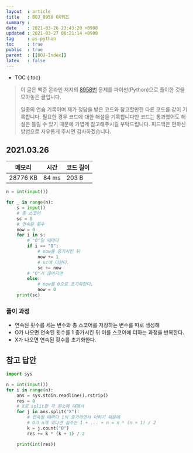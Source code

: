 ```yaml
---
layout  : article
title   : BOJ_8958 OX퀴즈
summary : 
date    : 2021-03-26 23:43:20 +0900
updated : 2021-03-27 00:21:14 +0900
tag     : ps-python
toc     : true
public  : true
parent  : [[BOJ-Index]]
latex   : false
---
```

* TOC
{:toc}

>이 글은 백준 온라인 저지의 [8958번](https://www.acmicpc.net/problem/8958) 문제를 파이썬(Python)으로 풀이한 것을 모아놓은 글입니다.
>
> 일종의 연습 기록이며 제가 정답을 받은 코드와 참고할만한 다른 코드를 같이 기록합니다. 필요한 경우 코드에 대한 해설을 기록합니다만 코드는 통과했어도 해설은 틀릴 수 있기 때문에 가볍게 참고해주시길 부탁드립니다. 피드백은 편하신 방법으로 자유롭게 주시면 감사하겠습니다.

## 2021.03.26

| 메모리    | 시간  | 코드 길이 |
| --------- | ----- | --------- |
| 28776 KB  | 84 ms | 203 B     |

```python
n = int(input())

for _ in range(n):
    s = input()
    # 총 스코어
    sc = 0
    # 연속된 횟수
    now = 0
    for i in s:
        # "O"일 때마다
        if i == "O":
            # now를 증가시킨 뒤
            now += 1
            # sc에 더한다.
            sc += now
        # "O"가 끊어지면
        else:
            # now를 0으로 초기화한다.
            now = 0
    print(sc)
```

### 풀이 과정

* 연속된 횟수를 세는 변수와 총 스코어를 저장하는 변수를 따로 생성해
* O가 나오면 연속된 횟수를 1 증가시킨 뒤 이를 스코어에 더하는 과정을 반복한다.
* X가 나오면 연속된 횟수를 초기화한다.

## 참고 답안

```python
import sys

n = int(input())
for i in range(n):
    ans = sys.stdin.readline().rstrip()
    res = 0
    # X로 split한 각 원소에 대해서
    for j in ans.split("X"):
        # 연속될 때마다 1씩 증가하면서 더하기 때문에
        # O가 n개 있다면 점수는 1 + ... + n = n * (n + 1) / 2
        k = j.count("O")
        res += k * (k + 1) / 2

    print(int(res))
```
